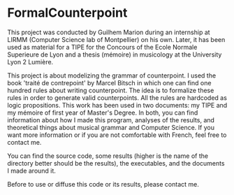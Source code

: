 # FormalCounterpoint

This project was conducted by Guilhem Marion during an internship at LIRMM (Computer Science lab of Montpellier) on his own. Later, it has been used as material for a TIPE for the Concours of the Ecole Normale Superieure de Lyon and a thesis (mémoire) in musicology at the University Lyon 2 Lumière. 

This project is about modelizing the grammar of counterpoint. I used the book 'traité de contrepoint' by Marcel Bitsch in which one can find one hundred rules about writing counterpoint. The idea is to formalize these rules in order to generate valid counterpoints. 
All the rules are hardcoded as logic propositions. This work has been used in two documents: my TIPE and my mémoire of first year of Master's Degree. In both, you can find information about how I made this program, analyses of the results, and theoretical things about musical grammar and Computer Science. If you want more information or if you are not comfortable with French, feel free to contact me. 

You can find the source code, some results (higher is the name of the directory better should be the results), the executables, and the documents I made around it.

Before to use or diffuse this code or its results, please contact me. 